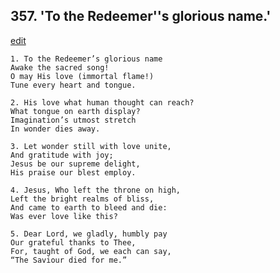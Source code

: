 
## 357.  'To the Redeemer''s glorious name.'
[edit](https://docs.google.com/document/d/10wmIPjV07DaCp78JWUtQ6SoN_3dk4lOZ/edit?mode=html)



    1. To the Redeemer’s glorious name
    Awake the sacred song!
    O may His love (immortal flame!)
    Tune every heart and tongue.

    2. His love what human thought can reach?
    What tongue on earth display? 
    Imagination’s utmost stretch 
    In wonder dies away.

    3. Let wonder still with love unite,
    And gratitude with joy;
    Jesus be our supreme delight,
    His praise our blest employ.

    4. Jesus, Who left the throne on high,
    Left the bright realms of bliss,
    And came to earth to bleed and die:
    Was ever love like this?

    5. Dear Lord, we gladly, humbly pay
    Our grateful thanks to Thee,
    For, taught of God, we each can say,
    “The Saviour died for me.”
